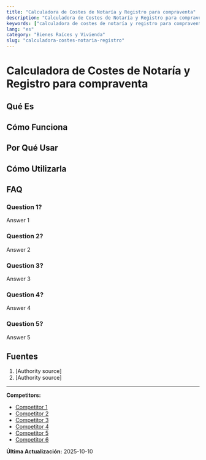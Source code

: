 ```yaml
---
title: "Calculadora de Costes de Notaría y Registro para compraventa"
description: "Calculadora de Costes de Notaría y Registro para compraventa"
keywords: ["calculadora de costes de notaría y registro para compraventa"]
lang: "es"
category: "Bienes Raíces y Vivienda"
slug: "calculadora-costes-notaria-registro"
---
```


# Calculadora de Costes de Notaría y Registro para compraventa

<!-- TODO: Add introduction -->

## Qué Es

<!-- TODO: Explain what this calculator does -->

## Cómo Funciona

<!-- TODO: Explain methodology -->

## Por Qué Usar

<!-- TODO: List benefits -->

## Cómo Utilizarla

<!-- TODO: Step-by-step guide -->

## FAQ

### Question 1?
Answer 1

### Question 2?
Answer 2

### Question 3?
Answer 3

### Question 4?
Answer 4

### Question 5?
Answer 5

## Fuentes

1. [Authority source]
2. [Authority source]

---

**Competitors:**
- [Competitor 1](https://www.ciencuadras.com/simulador-de-gastos-notariales)
- [Competitor 2](https://miprimeracasa.co/escritura-y-recibe-el-inmueble/simulador-gastos-notariales/)
- [Competitor 3](https://www.ocu.org/dinero/hipotecas/calculadora/calcular-minuta-de-notario-y-registrador)
- [Competitor 4](https://personal.metrocuadrado.com/simulador-gastos-notariales)
- [Competitor 5](https://notaria-madrid.es/calculadora-honorarios-notario/)
- [Competitor 6](https://inmobiliariacgv.com/simulador-venta/)

**Última Actualización:** 2025-10-10
